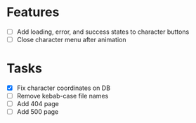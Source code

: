 # Features

- [ ] Add loading, error, and success states to character buttons
- [ ] Close character menu after animation

# Tasks

- [x] Fix character coordinates on DB
- [ ] Remove kebab-case file names
- [ ] Add 404 page
- [ ] Add 500 page